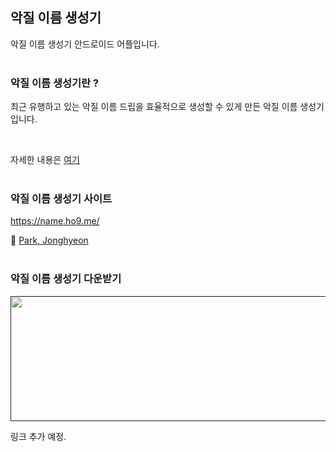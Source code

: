 ## 악질 이름 생성기

악질 이름 생성기 안드로이드 어플입니다.</br></br>



### 악질 이름 생성기란 ?

최근 유행하고 있는 악질 이름 드립을 효율적으로 생성할 수 있게 만든 악질 이름 생성기 입니다.

</br>



자세한 내용은 [여기](https://name.ho9.me/detail.html) </br></br>



### 악질 이름 생성기 사이트

https://name.ho9.me/





🔗 [Park, Jonghyeon](https://github.com/kpjhg0124)</br></br>



### 악질 이름 생성기 다운받기

[<img src="https://play.google.com/intl/en_us/badges/static/images/badges/en_badge_web_generic.png" width = "600" height = "200"  />]() 

링크 추가 예정.